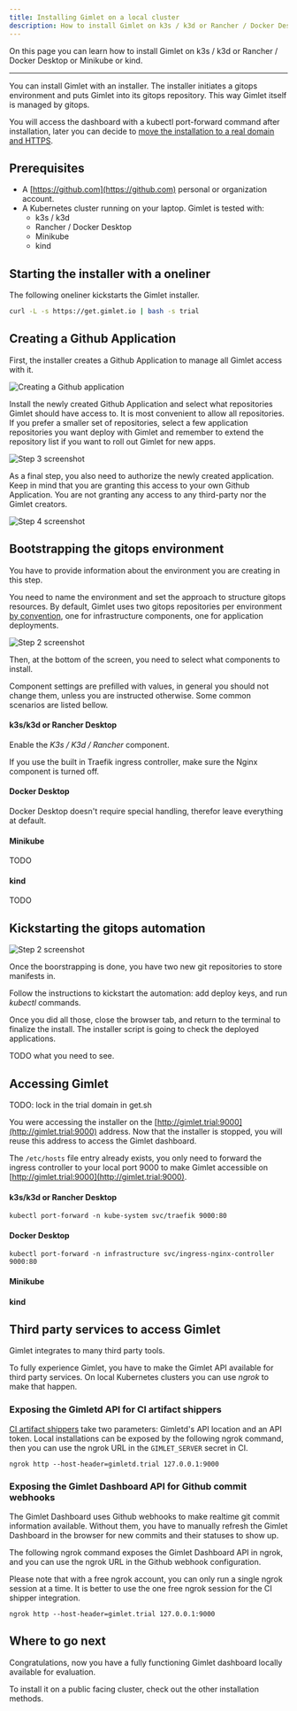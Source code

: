 ```yaml
---
title: Installing Gimlet on a local cluster
description: How to install Gimlet on k3s / k3d or Rancher / Docker Desktop or Minikube or kind
---
```


On this page you can learn how to install Gimlet on k3s / k3d or Rancher / Docker Desktop or Minikube or kind.

---

You can install Gimlet with an installer. The installer initiates a gitops environment and puts Gimlet into its gitops repository. This way Gimlet itself is managed by gitops.

You will access the dashboard with a kubectl port-forward command after installation, later you can decide to [move the installation to a real domain and HTTPS](/docs/installation#moving-the-installation-to-a-real-domain-and-https).

## Prerequisites

- A [https://github.com](https://github.com) personal or organization account.
- A Kubernetes cluster running on your laptop. Gimlet is tested with:
    - k3s / k3d
    - Rancher / Docker Desktop
    - Minikube
    - kind

## Starting the installer with a oneliner

The following oneliner kickstarts the Gimlet installer.

```bash
curl -L -s https://get.gimlet.io | bash -s trial
```

## Creating a Github Application

First, the installer creates a Github Application to manage all Gimlet access with it.

![Creating a Github application](https://images.tango.us/public/screenshot_e090274e-ea94-4621-b6f0-b7a770d6815b.png?crop=focalpoint&fit=crop&fp-x=0.4999&fp-y=0.2487&fp-z=3.1368&w=1200&mark-w=0.2&mark-pad=0&mark64=aHR0cHM6Ly9pbWFnZXMudGFuZ28udXMvc3RhdGljL21hZGUtd2l0aC10YW5nby13YXRlcm1hcmsucG5n&ar=3840%3A1960)

Install the newly created Github Application and select what repositories Gimlet should have access to. It is most convenient to allow all repositories. If you prefer a smaller set of repositories, select a few application repositories you want deploy with Gimlet and remember to extend the repository list if you want to roll out Gimlet for new apps.

![Step 3 screenshot](https://images.tango.us/public/edited_image_3c1732d7-a923-47d7-bea8-fc69190d5e57.png?crop=focalpoint&fit=crop&fp-x=0.4969&fp-y=0.5822&fp-z=2.2336&w=1200&mark-w=0.2&mark-pad=0&mark64=aHR0cHM6Ly9pbWFnZXMudGFuZ28udXMvc3RhdGljL21hZGUtd2l0aC10YW5nby13YXRlcm1hcmsucG5n&ar=3840%3A1960)

As a final step, you also need to authorize the newly created application. Keep in mind that you are granting this access to your own Github Application. You are not granting any access to any third-party nor the Gimlet creators.

![Step 4 screenshot](https://images.tango.us/public/screenshot_395e38bc-d9a5-4ef0-8cd9-7a3aeb23d8aa.png?crop=focalpoint&fit=crop&fp-x=0.4947&fp-y=0.5477&fp-z=2.2108&w=1200&mark-w=0.2&mark-pad=0&mark64=aHR0cHM6Ly9pbWFnZXMudGFuZ28udXMvc3RhdGljL21hZGUtd2l0aC10YW5nby13YXRlcm1hcmsucG5n&ar=3840%3A1960)

## Bootstrapping the gitops environment

You have to provide information about the environment you are creating in this step.

You need to name the environment and set the approach to structure gitops resources. By default, Gimlet uses two gitops repositories per environment [by convention](/concepts/gitops-conventions), one for infrastructure components, one for application deployments.

![Step 2 screenshot](https://images.tango.us/public/edited_image_374cd8b6-0385-48db-b8d1-e7ac7c4246da.png?crop=focalpoint&fit=crop&fp-x=0.5000&fp-y=0.5000&fp-z=1.0000&w=1200&mark-w=0.2&mark-pad=0&mark64=aHR0cHM6Ly9pbWFnZXMudGFuZ28udXMvc3RhdGljL21hZGUtd2l0aC10YW5nby13YXRlcm1hcmsucG5n&ar=2176%3A662)

Then, at the bottom of the screen, you need to select what components to install.

Component settings are prefilled with values, in general you should not change them, unless you are instructed otherwise. Some common scenarios are listed bellow.

#### k3s/k3d or Rancher Desktop

Enable the *K3s / K3d / Rancher* component.

If you use the built in Traefik ingress controller, make sure the Nginx component is turned off.

#### Docker Desktop

Docker Desktop doesn't require special handling, therefor leave everything at default.

#### Minikube

TODO

#### kind

TODO

## Kickstarting the gitops automation

![Step 2 screenshot](https://images.tango.us/public/screenshot_5bb0d866-ba00-46d7-ba0e-130b3d9693d3.png?crop=focalpoint&fit=crop&fp-x=0.4950&fp-y=0.3286&fp-z=1.8696&w=1200&mark-w=0.2&mark-pad=0&mark64=aHR0cHM6Ly9pbWFnZXMudGFuZ28udXMvc3RhdGljL21hZGUtd2l0aC10YW5nby13YXRlcm1hcmsucG5n&ar=3840%3A1960)

Once the boorstrapping is done, you have two new git repositories to store manifests in.

Follow the instructions to kickstart the automation: add deploy keys, and run *kubectl* commands.

Once you did all those, close the browser tab, and return to the terminal to finalize the install. The installer script is going to check the deployed applications.

TODO what you need to see.

## Accessing Gimlet

TODO: lock in the trial domain in get.sh

You were accessing the installer on the [http://gimlet.trial:9000](http://gimlet.trial:9000) address. Now that the installer is stopped, you will reuse this address to access the Gimlet dashboard.

The `/etc/hosts` file entry already exists, you only need to forward the ingress controller to your local port 9000 to make Gimlet accessible on [http://gimlet.trial:9000](http://gimlet.trial:9000).

#### k3s/k3d or Rancher Desktop

```
kubectl port-forward -n kube-system svc/traefik 9000:80
```

#### Docker Desktop

```
kubectl port-forward -n infrastructure svc/ingress-nginx-controller 9000:80
```

#### Minikube

#### kind

## Third party services to access Gimlet

Gimlet integrates to many third party tools.

To fully experience Gimlet, you have to make the Gimlet API available for third party services. On local Kubernetes clusters you can use *ngrok* to make that happen.

### Exposing the Gimletd API for CI artifact shippers

[CI artifact shippers](/docs/deploy-your-first-app-to-kubernetes#integrate-ci-with-gimlet) take two parameters: Gimletd's API location and an API token. Local installations can be exposed by the following ngrok command, then you can use the ngrok URL in the `GIMLET_SERVER` secret in CI.

```
ngrok http --host-header=gimletd.trial 127.0.0.1:9000
```

### Exposing the Gimlet Dashboard API for Github commit webhooks

The Gimlet Dashboard uses Github webhooks to make realtime git commit information available. Without them, you have to manually refresh the Gimlet Dashboard in the browser for new commits and their statuses to show up.

The following ngrok command exposes the Gimlet Dashboard API in ngrok, and you can use the ngrok URL in the Github webhook configuration.

Please note that with a free ngrok account, you can only run a single ngrok session at a time. It is better to use the one free ngrok session for the CI shipper integration.

```
ngrok http --host-header=gimlet.trial 127.0.0.1:9000
```

## Where to go next

Congratulations, now you have a fully functioning Gimlet dashboard locally available for evaluation.

To install it on a public facing cluster, check out the other installation methods.
